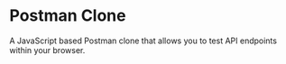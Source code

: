 # **Postman Clone**

A JavaScript based Postman clone that allows you to test API endpoints within your browser.
